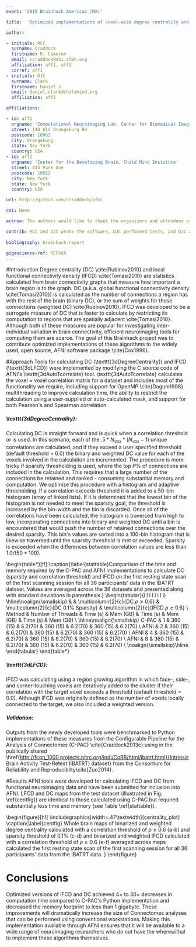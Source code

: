 ```yaml
---
event: '2015 Brainhack Americas (MX)'

title:  'Optimized implementations of voxel-wise degree centrality and local functional connectivity density mapping in AFNI'

author:

- initials: RCC
  surname: Craddock
  firstname: R. Cameron
  email: ccraddock@nki.rfmh.org
  affiliation: aff1, aff2
  corref: aff1
- initials: DJC
  surname: Clark
  firstname: Daniel J.
  email: daniel.clark@childmind.org
  affiliation: aff2

affiliations: 

- id: aff1
  orgname: 'Computational Neuroimaging Lab, Center for Biomedical Imaging and Neuromodulation, Nathan Kline Institute for Psychiatric Research'
  street: 140 Old Orangeburg Rd
  postcode: 10962
  city: Orangeburg
  state: New York
  country: USA
- id: aff2
  orgname: 'Center for the Developing Brain, Child Mind Institute'
  street: 445 Park Ave
  postcode: 10022
  city: New York
  state: New York
  country: USA

url: http://github.com/ccraddock/afni

coi: None

acknow: The authors would like to thank the organizers and attendees of Brainhack MX and the developers of AFNI. This project was funded in part by a Educational Research Grant from Amazon Web Services.

contrib: RCC and DJC wrote the software, DJC performed tests, and DJC and RCC wrote the report.
  
bibliography: brainhack-report

gigascience-ref: REFXXX
...
```


#Introduction
Degree centrality (DC) \cite{Rubinov2010} and local functional connectivity density (lFCD) \cite{Tomasi2010} are statistics calculated from brain connectivity graphs that measure how important a brain region is to the graph. DC (a.k.a. global functional connectivity density \cite{Tomasi2010}) is calculated as the number of connections a region has with the rest of the brain (binary DC), or the sum of weights for those connections (weighted DC) \cite{Rubinov2010}. lFCD was developed to be a surrogate measure of DC that is faster to calculate by restricting its computation to regions that are spatially adjacent \cite{Tomasi2010}. Although both of these measures are popular for investigating inter-individual variation in brain connectivity, efficient neuroimaging tools for computing them are scarce. The goal of this Brainhack project was to contribute optimized implementations of these algorithms to the widely used, open source, AFNI software package \cite{Cox1996}.

#Approach
Tools for calculating DC (\texttt{3dDegreeCentrality}) and lFCD (\texttt{3dLFCD}) were implemented by modifying the C source code of AFNI's \texttt{3dAutoTcorrelate} tool. \texttt{3dAutoTcorrelate} calculates the voxel $\times$ voxel correlation matrix for a dataset and includes most of the functionality we require, including support for OpenMP \cite{Dagum1998} multithreading to improve calculation time, the ability to restrict the calculation using a user-supplied or auto-calculated mask, and support for both Pearson's and Spearman correlation.

##### \texttt{3dDegreeCentrality}:
Calculating DC is straight forward and is quick when a correlation threshold or is used. In this scenario, each of the $.5*N_{vox}*(N_{vox}-1)$ unique correlations are calculated, and if they exceed a user specified threshold (default threshold = 0.0) the binary and weighted DC value for each of the voxels involved in the calculation are incremented. The procedure is more tricky if sparsity thresholding is used, where the top $P\%$ of connections are included in the calculation. This requires that a large number of the connections be retained and ranked - consuming substantial memory and computation. We optimize this procedure with a histogram and adaptive thresholding. If a correlation exceeds threshold it is added to a 50-bin histogram (array of linked lists). If it is determined that the lowest bin of the histogram is not needed to meet the sparsity goal, the threshold is increased by the bin-width and the bin is discarded. Once all of the correlations have been calculated, the histogram is traversed from high to low, incorporating connections into binary and weighted DC until a bin is encountered that would push the number of retained connections over the desired sparsity. This bin's values are sorted into a 100-bin histogram that is likewise traversed until the sparsity threshold is met or exceeded. Sparsity is exceeded when the differences between correlation values are less than $1.0/(50*100)$.

\begin{table*}[t!]
\caption{\label{stattable}Comparison of the time and memory required by the C-PAC and AFNI implementations to calculate DC (sparsity and correlation threshold) and lFCD on the first resting state scan of the first scanning session for all 36 participants' data in the IBATRT dataset. Values are averaged across the 36 datasets and presented along with standard deviations in parenthesis.}
\begin{tabular}{l l l l l l l l}
 \hline\noalign{\smallskip}
          &            & \multicolumn{2}{c}{DC $\rho \geq 0.6$} & \multicolumn{2}{c}{DC $0.1\%$ Sparsity} & \multicolumn{2}{c}{lFCD $\rho \geq 0.6$} \\
  Method  & Number of Threads & Time (s)       & Mem (GB)            & Time (s)       & Mem (GB)            & Time (s)       & Mem (GB) \\
    \hline\noalign{\smallskip}
  C-PAC   & 1          & 360 (15)       & 6.2(70)             & 360 (15)       & 6.2(70)             & 360 (15)       & 6.2(70)  \\
  AFNI    & 2          & 360 (15)       & 6.2(70)             & 360 (15)       & 6.2(70)             & 360 (15)       & 6.2(70)  \\
  AFNI    & 4          & 360 (15)       & 6.2(70)             & 360 (15)       & 6.2(70)             & 360 (15)       & 6.2(70)  \\
  AFNI    & 8          & 360 (15)       & 6.2(70)             & 360 (15)       & 6.2(70)             & 360 (15)       & 6.2(70)  \\
  \noalign{\smallskip}\hline
\end{tabular}
\end{table*}

##### \texttt{3dLFCD}:
lFCD was calculating using a region growing algorithm in which face-, side-, and corner-touching voxels are iteratively added to the cluster if their correlation with the target voxel exceeds a threshold (default threshold = 0.0). Although lFCD was originally defined as the number of voxels locally connected to the target, we also included a weighted version.

##### Validation:
Outputs from the newly developed tools were benchmarked to Python implementations of these measures from the Configurable Pipeline for the Analysis of Connectomes (C-PAC) \cite{Craddock2013c} using in the publically shared \href{http://fcon_1000.projects.nitrc.org/indi/CoRR/html/ibatrt.html}{Intrinsic Brain Activity Test-Retest (IBATRT) dataset} from the Consortium for Reliability and Reproduciblity\cite{Zuo2014}.

#Results
AFNI tools were developed for calculating lFCD and DC from functional neuroimaging data and have been submitted for inclusion into AFNI. LFCD and DC maps from the test dataset (illustrated in Fig. \ref{centfig}) are identical to those calculated using C-PAC but required substantially less time and memory (see Table \ref{stattable}).

\begin{figure}[h!]
  \includegraphics[width=.47\textwidth]{centrality_plot}
  \caption{\label{centfig}
  Whole brain maps of binarized and weighted degree centrality calculated with a correlation threshold of $\rho\geq0.6$ (a-b) 
  and sparsity threshold of 0.1\% (c-d) and binarized and weighted lFCD calculated with a correlation threshold of $\rho\geq0.6$ (e-f) 
  averaged across maps calculated the first resting state scan of the first scanning session for all 36 participants' data from the IBATRT data. }
\end{figure}

# Conclusions
Optimized versions of lFCD and DC achieved 4$\times$ to 30$\times$ decreases in computation time compared to C-PAC's Python implementation and decreased the memory footprint to less than 1 gigabyte. These improvements will dramatically increase the size of Connectomes analyses that can be performed using conventional workstations. Making this implementation available through AFNI ensures that it will be available to a wide range of neuroimaging researchers who do not have the wherewithal to implement these algorithms themselves.
